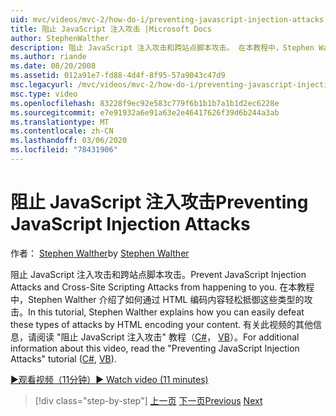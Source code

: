 ```yaml
---
uid: mvc/videos/mvc-2/how-do-i/preventing-javascript-injection-attacks
title: 阻止 JavaScript 注入攻击 |Microsoft Docs
author: StephenWalther
description: 阻止 JavaScript 注入攻击和跨站点脚本攻击。 在本教程中，Stephen Walther 介绍了如何轻松地消除 。
ms.author: riande
ms.date: 08/20/2008
ms.assetid: 012a91e7-fd88-4d4f-8f95-57a9043c47d9
msc.legacyurl: /mvc/videos/mvc-2/how-do-i/preventing-javascript-injection-attacks
msc.type: video
ms.openlocfilehash: 83228f9ec92e583c779f6b1b1b7a1b1d2ec6228e
ms.sourcegitcommit: e7e91932a6e91a63e2e46417626f39d6b244a3ab
ms.translationtype: MT
ms.contentlocale: zh-CN
ms.lasthandoff: 03/06/2020
ms.locfileid: "78431906"
---
```

# <a name="preventing-javascript-injection-attacks"></a><span data-ttu-id="88124-104">阻止 JavaScript 注入攻击</span><span class="sxs-lookup"><span data-stu-id="88124-104">Preventing JavaScript Injection Attacks</span></span>

<span data-ttu-id="88124-105">作者： [Stephen Walther](https://github.com/StephenWalther)</span><span class="sxs-lookup"><span data-stu-id="88124-105">by [Stephen Walther](https://github.com/StephenWalther)</span></span>

<span data-ttu-id="88124-106">阻止 JavaScript 注入攻击和跨站点脚本攻击。</span><span class="sxs-lookup"><span data-stu-id="88124-106">Prevent JavaScript Injection Attacks and Cross-Site Scripting Attacks from happening to you.</span></span> <span data-ttu-id="88124-107">在本教程中，Stephen Walther 介绍了如何通过 HTML 编码内容轻松抵御这些类型的攻击。</span><span class="sxs-lookup"><span data-stu-id="88124-107">In this tutorial, Stephen Walther explains how you can easily defeat these types of attacks by HTML encoding your content.</span></span> <span data-ttu-id="88124-108">有关此视频的其他信息，请阅读 "阻止 JavaScript 注入攻击" 教程（[C#](../../../overview/older-versions-1/security/preventing-javascript-injection-attacks-cs.md)， [VB](../../../overview/older-versions-1/security/preventing-javascript-injection-attacks-vb.md)）。</span><span class="sxs-lookup"><span data-stu-id="88124-108">For additional information about this video, read the "Preventing JavaScript Injection Attacks" tutorial ([C#](../../../overview/older-versions-1/security/preventing-javascript-injection-attacks-cs.md), [VB](../../../overview/older-versions-1/security/preventing-javascript-injection-attacks-vb.md)).</span></span>

[<span data-ttu-id="88124-109">&#9654;观看视频（11分钟）</span><span class="sxs-lookup"><span data-stu-id="88124-109">&#9654; Watch video (11 minutes)</span></span>](https://channel9.msdn.com/Blogs/ASP-NET-Site-Videos/preventing-javascript-injection-attacks)

> [!div class="step-by-step"]
> <span data-ttu-id="88124-110">[上一页](an-introduction-to-url-routing.md)
> [下一页](creating-unit-tests-for-aspnet-mvc-applications.md)</span><span class="sxs-lookup"><span data-stu-id="88124-110">[Previous](an-introduction-to-url-routing.md)
[Next](creating-unit-tests-for-aspnet-mvc-applications.md)</span></span>

